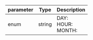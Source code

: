 | parameter | Type | Description |
| ----------- | ----------- |----------- |
| enum  |  string  | DAY: <br/>HOUR: <br/>MONTH:    |